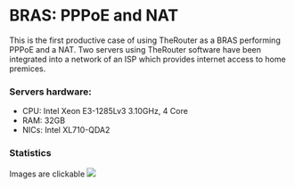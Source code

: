 # BRAS: PPPoE and NAT

This is the first productive case of using TheRouter as a BRAS performing PPPoE and a NAT.
Two servers using TheRouter software have been integrated into a network of an 
ISP which provides internet access to home premices.

### Servers hardware:

 - CPU: Intel Xeon E3-1285Lv3 3.10GHz, 4 Core
 - RAM: 32GB
 - NICs: Intel XL710-QDA2

### Statistics
Images are clickable
<img src="http://therouter.net/images/production/ash_pppoe_nat2.png">

